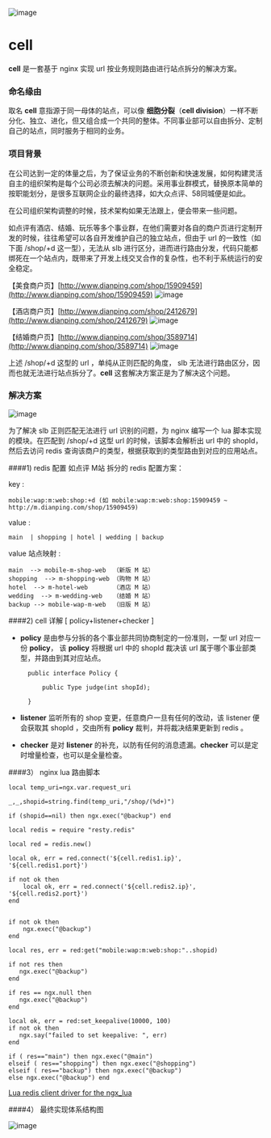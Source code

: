 ![image](http://img.hb.aicdn.com/9ed1767a2c2f192f5a5c163427eef415c9fea61d863b-ZnhCjX_fw658)
# cell
**cell** 是一套基于 nginx 实现 url 按业务规则路由进行站点拆分的解决方案。



### 命名缘由

取名 **cell** 意指源于同一母体的站点，可以像 **细胞分裂**（**cell division**）一样不断分化、独立、进化，但又组合成一个共同的整体。不同事业部可以自由拆分、定制自己的站点，同时服务于相同的业务。



### 项目背景

在公司达到一定的体量之后，为了保证业务的不断创新和快速发展，如何构建灵活自主的组织架构是每个公司必须去解决的问题。采用事业群模式，替换原本简单的按职能划分，是很多互联网企业的最终选择，如大众点评、58同城便是如此。

在公司组织架构调整的时候，技术架构如果无法跟上，便会带来一些问题。

如点评有酒店、结婚、玩乐等多个事业群，在他们需要对各自的商户页进行定制开发的时候，往往希望可以各自开发维护自己的独立站点，但由于 url 的一致性（如下面 /shop/+d 这一型），无法从 slb 进行区分，进而进行路由分发，代码只能都绑死在一个站点内，既带来了开发上线交叉合作的复杂性，也不利于系统运行的安全稳定。

【美食商户页】[http://www.dianping.com/shop/15909459](http://www.dianping.com/shop/15909459)
![image](http://img.hb.aicdn.com/cfea63bd698fda1c502f2b4b7a1ac48a4a00c2d55a779-CtBCJp_fw658)

【酒店商户页】[http://www.dianping.com/shop/2412679](http://www.dianping.com/shop/2412679)
![image](http://img.hb.aicdn.com/2bd3e80a80302b1092a686a3e3c6fb95e3fd894a64890-b5RUTx_fw658)

【结婚商户页】[http://www.dianping.com/shop/3589714](http://www.dianping.com/shop/3589714)
![image](http://img.hb.aicdn.com/869009703c17bd8450f83148c1e5be3e586d6eee93ca1-PjpL6T_fw658)

上述 /shop/+d 这型的 url ，单纯从正则匹配的角度， slb 无法进行路由区分，因而也就无法进行站点拆分了。**cell** 这套解决方案正是为了解决这个问题。 



### 解决方案

![image](http://img.hb.aicdn.com/31bf7e5848d4ee7cb0b3a4dde02df329f8e44d08c037-73eRzB_fw658)

为了解决 slb 正则匹配无法进行 url 识别的问题，为 nginx 编写一个 lua 脚本实现的模块。在匹配到 /shop/+d 这型 url 的时候，该脚本会解析出 url 中的 shopId，然后去访问 redis 查询该商户的类型，根据获取到的类型路由到对应的应用站点。


####1) redis 配置
如点评 M站 拆分的 redis 配置方案：

key :  

	mobile:wap:m:web:shop:+d (如 mobile:wap:m:web:shop:15909459 ~ http://m.dianping.com/shop/15909459) 
 
value :  

	main  | shopping | hotel | wedding | backup

value 站点映射 :

	main  --> mobile-m-shop-web  （新版 M 站）
    shopping  --> m-shopping-web （购物 M 站）
    hotel  --> m-hotel-web       （酒店 M 站）
    wedding  --> m-wedding-web   （结婚 M 站）
    backup --> mobile-wap-m-web  （旧版 M 站）
	
	
	
####2) cell 详解 [ policy+listener+checker ]

* **policy** 是由参与分拆的各个事业部共同协商制定的一份准则，一型 url 对应一份 **policy**， 该 **policy** 将根据 url 中的 shopId 裁决该 url 属于哪个事业部类型，并路由到其对应站点。
		
		public interface Policy {

    		public Type judge(int shopId);

		}


* **listener** 监听所有的 shop 变更，任意商户一旦有任何的改动，该 listener 便会获取其 shopId ，交由所有 **policy** 裁判，并将裁决结果更新到 redis 。

* **checker** 是对 **listener** 的补充，以防有任何的消息遗漏。**checker** 可以是定时增量检查，也可以是全量检查。




####3） nginx lua 路由脚本 
	
	
	local temp_uri=ngx.var.request_uri

	_,_,shopid=string.find(temp_uri,"/shop/(%d+)")

	if (shopid==nil) then ngx.exec("@backup") end

	local redis = require "resty.redis"

	local red = redis.new()

	local ok, err = red.connect('${cell.redis1.ip}', '${cell.redis1.port}')

	if not ok then
		local ok, err = red.connect('${cell.redis2.ip}', '${cell.redis2.port}')
	end

	
	if not ok then
   		ngx.exec("@backup")
	end
	
	local res, err = red:get("mobile:wap:m:web:shop:"..shopid)
	
	if not res then
   	   ngx.exec("@backup")
	end

	if res == ngx.null then 
   	   ngx.exec("@backup")
	end  

	local ok, err = red:set_keepalive(10000, 100)
	if not ok then
       ngx.say("failed to set keepalive: ", err)
	end

	if ( res=="main") then ngx.exec("@main")
	elseif ( res=="shopping") then ngx.exec("@shopping")
	elseif ( res=="backup") then ngx.exec("@backup")
	else ngx.exec("@backup") end

[Lua redis client driver for the ngx_lua](https://github.com/openresty/lua-resty-redis)



####4） 最终实现体系结构图

![image](http://img.hb.aicdn.com/5f25fd1fe25a1b121b82a2f5e3b19caee322c6fed5c8-zs8R1G_fw658)

	

    